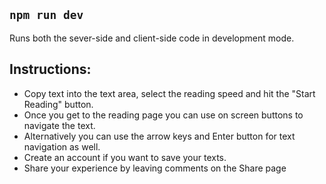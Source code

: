 ## `npm run dev`
Runs both the sever-side and client-side code in development mode.

## Instructions:
- Copy text into the text area, select the reading speed and hit the "Start Reading" button.
- Once you get to the reading page you can use on screen buttons to navigate the text.
- Alternatively you can use the arrow keys and Enter button for text navigation as well.
- Create an account if you want to save your texts.
- Share your experience by leaving comments on the Share page